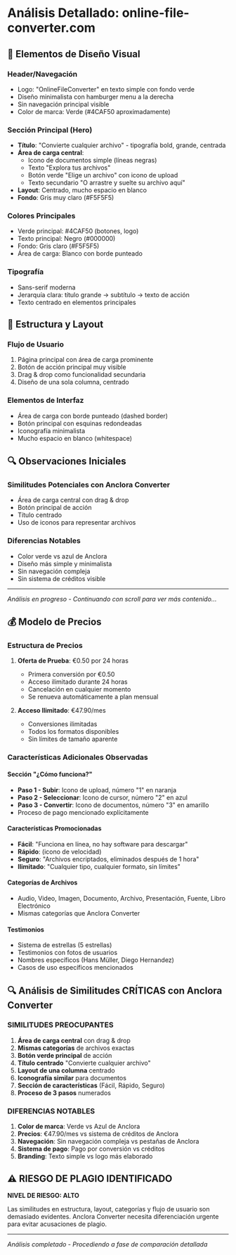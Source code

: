# Análisis Detallado: online-file-converter.com

## 🎨 Elementos de Diseño Visual

### **Header/Navegación**
- Logo: "OnlineFileConverter" en texto simple con fondo verde
- Diseño minimalista con hamburger menu a la derecha
- Sin navegación principal visible
- Color de marca: Verde (#4CAF50 aproximadamente)

### **Sección Principal (Hero)**
- **Título**: "Convierte cualquier archivo" - tipografía bold, grande, centrada
- **Área de carga central**: 
  - Icono de documentos simple (líneas negras)
  - Texto "Explora tus archivos"
  - Botón verde "Elige un archivo" con icono de upload
  - Texto secundario "O arrastre y suelte su archivo aquí"
- **Layout**: Centrado, mucho espacio en blanco
- **Fondo**: Gris muy claro (#F5F5F5)

### **Colores Principales**
- Verde principal: #4CAF50 (botones, logo)
- Texto principal: Negro (#000000)
- Fondo: Gris claro (#F5F5F5)
- Área de carga: Blanco con borde punteado

### **Tipografía**
- Sans-serif moderna
- Jerarquía clara: título grande → subtítulo → texto de acción
- Texto centrado en elementos principales

## 📱 Estructura y Layout

### **Flujo de Usuario**
1. Página principal con área de carga prominente
2. Botón de acción principal muy visible
3. Drag & drop como funcionalidad secundaria
4. Diseño de una sola columna, centrado

### **Elementos de Interfaz**
- Área de carga con borde punteado (dashed border)
- Botón principal con esquinas redondeadas
- Iconografía minimalista
- Mucho espacio en blanco (whitespace)

## 🔍 Observaciones Iniciales

### **Similitudes Potenciales con Anclora Converter**
- Área de carga central con drag & drop
- Botón principal de acción
- Título centrado
- Uso de iconos para representar archivos

### **Diferencias Notables**
- Color verde vs azul de Anclora
- Diseño más simple y minimalista
- Sin navegación compleja
- Sin sistema de créditos visible

---
*Análisis en progreso - Continuando con scroll para ver más contenido...*



## 💰 Modelo de Precios

### **Estructura de Precios**
1. **Oferta de Prueba**: €0.50 por 24 horas
   - Primera conversión por €0.50
   - Acceso ilimitado durante 24 horas
   - Cancelación en cualquier momento
   - Se renueva automáticamente a plan mensual

2. **Acceso Ilimitado**: €47.90/mes
   - Conversiones ilimitadas
   - Todos los formatos disponibles
   - Sin límites de tamaño aparente

### **Características Adicionales Observadas**

#### **Sección "¿Cómo funciona?"**
- **Paso 1 - Subir**: Icono de upload, número "1" en naranja
- **Paso 2 - Seleccionar**: Icono de cursor, número "2" en azul
- **Paso 3 - Convertir**: Icono de documentos, número "3" en amarillo
- Proceso de pago mencionado explícitamente

#### **Características Promocionadas**
- **Fácil**: "Funciona en línea, no hay software para descargar"
- **Rápido**: (icono de velocidad)
- **Seguro**: "Archivos encriptados, eliminados después de 1 hora"
- **Ilimitado**: "Cualquier tipo, cualquier formato, sin límites"

#### **Categorías de Archivos**
- Audio, Video, Imagen, Documento, Archivo, Presentación, Fuente, Libro Electrónico
- Mismas categorías que Anclora Converter

#### **Testimonios**
- Sistema de estrellas (5 estrellas)
- Testimonios con fotos de usuarios
- Nombres específicos (Hans Müller, Diego Hernandez)
- Casos de uso específicos mencionados

## 🔍 Análisis de Similitudes CRÍTICAS con Anclora Converter

### **SIMILITUDES PREOCUPANTES**
1. **Área de carga central** con drag & drop
2. **Mismas categorías** de archivos exactas
3. **Botón verde principal** de acción
4. **Título centrado** "Convierte cualquier archivo"
5. **Layout de una columna** centrado
6. **Iconografía similar** para documentos
7. **Sección de características** (Fácil, Rápido, Seguro)
8. **Proceso de 3 pasos** numerados

### **DIFERENCIAS NOTABLES**
1. **Color de marca**: Verde vs Azul de Anclora
2. **Precios**: €47.90/mes vs sistema de créditos de Anclora
3. **Navegación**: Sin navegación compleja vs pestañas de Anclora
4. **Sistema de pago**: Pago por conversión vs créditos
5. **Branding**: Texto simple vs logo más elaborado

## ⚠️ RIESGO DE PLAGIO IDENTIFICADO

**NIVEL DE RIESGO: ALTO**

Las similitudes en estructura, layout, categorías y flujo de usuario son demasiado evidentes. Anclora Converter necesita diferenciación urgente para evitar acusaciones de plagio.

---
*Análisis completado - Procediendo a fase de comparación detallada*

